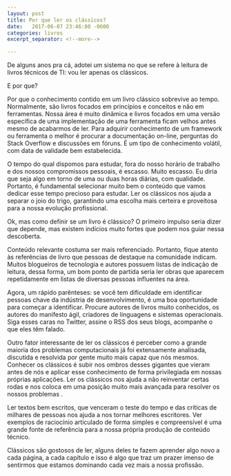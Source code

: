 ```yaml
---
layout: post
title: Por que ler os clássicos?
date:   2017-06-07 23:46:00 -0600
categories: livros
excerpt_separator: <!--more-->

---
```


De alguns anos pra cá, adotei um sistema no que se refere à leitura de livros técnicos de TI: vou ler apenas os clássicos.

E por que?

<!--more-->

Por que o conhecimento contido em um livro clássico sobrevive ao tempo. Normalmente, são livros focados em princípios e conceitos e não em ferramentas. Nossa área é muito dinâmica e livros focados em uma versão específica de uma implementação de uma ferramenta ficam velhos antes mesmo de acabarmos de ler. Para adquirir conhecimento de um framework ou ferramenta o melhor é procurar a documentação on-line, perguntas do Stack Overflow e discussões em fóruns. É um tipo de conhecimento volátil, com data de validade bem estabelecida.

O tempo do qual dispomos para estudar, fora do nosso horário de trabalho e dos nossos compromissos pessoais, é escasso. Muito escasso. Eu diria que seja algo em torno de uma ou duas horas diárias, com qualidade. Portanto, é fundamental selecionar muito bem o conteúdo que vamos dedicar esse tempo precioso para estudar. Ler os clássicos nos ajuda a separar o joio do trigo, garantindo uma escolha mais certeira e proveitosa para a nossa evolução profissional.

Ok, mas como definir se um livro é clássico?
O primeiro impulso seria dizer que depende, mas existem indícios muito fortes que podem nos guiar nessa descoberta.

Conteúdo relevante costuma ser mais referenciado. Portanto, fique atento às referências de livro que pessoas de destaque na comunidade indicam. Muitos blogueiros de tecnologia e autores possuem listas de indicação de leitura, dessa forma, um bom ponto de partida seria ler obras que aparecem repetidamente em listas de diversas pessoas influentes na área.

Agora, um rápido parênteses: se você tem dificuldade em identificar pessoas chave da indústria de desenvolvimento, é uma boa oportunidade para começar a identificar. Procure autores de livros muito conhecidos, os autores do manifesto ágil, criadores de linguagens e sistemas operacionais. Siga esses caras no Twitter, assine o RSS dos seus blogs, acompanhe o que eles têm falado.

Outro fator interessante de ler os clássicos é perceber como a grande maioria dos problemas computacionais já foi extensamente analisada, discutida e resolvida por gente muito mais capaz que nós mesmos. Conhecer os clássicos é subir nos ombros desses gigantes que vieram antes de nós e aplicar esse conhecimento de forma privilegiada em nossas próprias aplicações. Ler os clássicos nos ajuda a não reinventar certas rodas e nos coloca em uma posição muito mais avançada para resolver os nossos problemas .

Ler textos bem escritos, que venceram o teste do tempo e das críticas de milhares de pessoas nos ajuda a nos tornar melhores escritores. Ver exemplos de raciocínio articulado de forma simples e compreensível é uma grande fonte de referência para a nossa própria produção de conteúdo técnico.

Clássicos são gostosos de ler, alguns deles te fazem aprender algo novo a cada página, a cada capítulo e isso é algo que traz um prazer imenso de sentirmos que estamos dominando cada vez mais a nossa profissão.